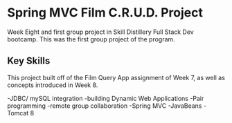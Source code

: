 # Spring MVC Film C.R.U.D. Project
Week Eight and first group project in Skill Distillery Full Stack Dev bootcamp. This was the first group project of the program.

## Key Skills
This project built off of the Film Query App assignment of Week 7, as well as concepts introduced in Week 8.

-JDBC/ mySQL integration
-building Dynamic Web Applications
-Pair programming
-remote group collaboration
-Spring MVC
-JavaBeans
-Tomcat 8


